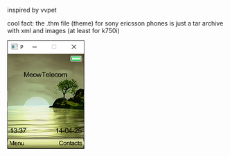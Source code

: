 inspired by vvpet

cool fact: the .thm file (theme) for sony ericsson phones is just a tar archive with xml and images (at least for k750i)

![screen](https://github.com/cutplane1/tinythings/blob/master/phoneui/screenshot.png)
